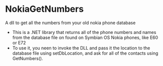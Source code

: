 # NokiaGetNumbers
A dll to get all the numbers from your old nokia phone database
+ This is a .NET library that returns all of the phone numbers and names from the database file on found on Symbian OS Nokia phones, like E60 or E72
+ To use it, you neen to invoke the DLL and pass it the location to the database file using setDbLocation, and ask for all of the contacts using  GetNumbers().
